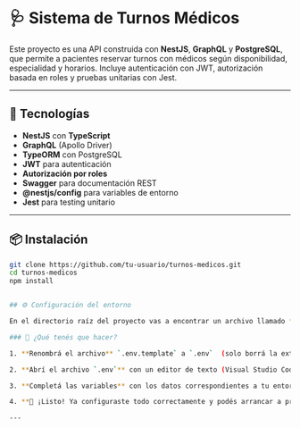# 🩺 Sistema de Turnos Médicos

Este proyecto es una API construida con **NestJS**, **GraphQL** y **PostgreSQL**, que permite a pacientes reservar turnos con médicos según disponibilidad, especialidad y horarios. Incluye autenticación con JWT, autorización basada en roles y pruebas unitarias con Jest.

---

## 🚀 Tecnologías

- **NestJS** con **TypeScript**
- **GraphQL** (Apollo Driver)
- **TypeORM** con PostgreSQL
- **JWT** para autenticación
- **Autorización por roles**
- **Swagger** para documentación REST
- **@nestjs/config** para variables de entorno
- **Jest** para testing unitario

---

## 📦 Instalación

```bash
git clone https://github.com/tu-usuario/turnos-medicos.git
cd turnos-medicos
npm install


## ⚙️ Configuración del entorno

En el directorio raíz del proyecto vas a encontrar un archivo llamado **`.env.template`** que contiene todas las variables de configuración necesarias para que la aplicación funcione.

### 📝 ¿Qué tenés que hacer?

1. **Renombrá el archivo** `.env.template` a `.env`  (solo borrá la extensión `.template`).

2. **Abrí el archivo `.env`** con un editor de texto (Visual Studio Code, Bloc de notas, etc.).

3. **Completá las variables** con los datos correspondientes a tu entorno local. 

4. **🎉 ¡Listo! Ya configuraste todo correctamente y podés arrancar a probar el proyecto. ¡Manos a la obra!**

---

